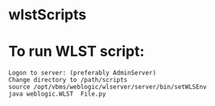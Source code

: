 # wlstScripts

# To run WLST script:
    Logon to server: (preferably AdminServer)
    Change directory to /path/scripts
    source /opt/vbms/weblogic/wlserver/server/bin/setWLSEnv
    java weblogic.WLST  File.py
